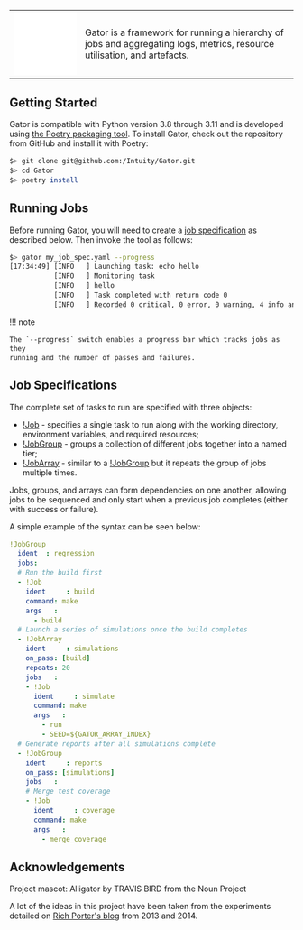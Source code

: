 <table style="border:none;">
    <tbody>
        <tr style="border:none;">
            <td style="border:none;width:25%;">
                <img src="assets/mascot_white.png" width="100%" />
            </td>
            <td style="border:none;font-size:16px;vertical-align:middle;">
                Gator is a framework for running a hierarchy of jobs and
                aggregating logs, metrics, resource utilisation, and artefacts.
            </td>
        </tr>
    </tbody>
</table>

## Getting Started

Gator is compatible with Python version 3.8 through 3.11 and is developed using
[the Poetry packaging tool](https://python-poetry.org). To install Gator, check
out the repository from GitHub and install it with Poetry:

```bash
$> git clone git@github.com:/Intuity/Gator.git
$> cd Gator
$> poetry install
```

## Running Jobs

Before running Gator, you will need to create a [job specification](#job-specifications)
as described below. Then invoke the tool as follows:

```bash
$> gator my_job_spec.yaml --progress
[17:34:49] [INFO   ] Launching task: echo hello
           [INFO   ] Monitoring task
           [INFO   ] hello
           [INFO   ] Task completed with return code 0
           [INFO   ] Recorded 0 critical, 0 error, 0 warning, 4 info and 2 debug messages
```

!!! note

    The `--progress` switch enables a progress bar which tracks jobs as they
    running and the number of passes and failures.

## Job Specifications

The complete set of tasks to run are specified with three objects:

 * [!Job](specs/job.md) - specifies a single task to run along with the working
   directory, environment variables, and required resources;
 * [!JobGroup](specs/job_group.md) - groups a collection of different jobs
   together into a named tier;
 * [!JobArray](specs/job_array.md) - similar to a [!JobGroup](specs/job_group.md)
   but it repeats the group of jobs multiple times.

Jobs, groups, and arrays can form dependencies on one another, allowing jobs to
be sequenced and only start when a previous job completes (either with success
or failure).

A simple example of the syntax can be seen below:

```yaml title="regression.yaml" linenums="1"
!JobGroup
  ident  : regression
  jobs:
  # Run the build first
  - !Job
    ident     : build
    command: make
    args   :
      - build
  # Launch a series of simulations once the build completes
  - !JobArray
    ident     : simulations
    on_pass: [build]
    repeats: 20
    jobs   :
    - !Job
      ident     : simulate
      command: make
      args   :
        - run
        - SEED=${GATOR_ARRAY_INDEX}
  # Generate reports after all simulations complete
  - !JobGroup
    ident     : reports
    on_pass: [simulations]
    jobs   :
    # Merge test coverage
    - !Job
      ident     : coverage
      command: make
      args   :
        - merge_coverage
```

## Acknowledgements

Project mascot: Alligator by TRAVIS BIRD from the Noun Project

A lot of the ideas in this project have been taken from the experiments detailed
on [Rich Porter's blog](http://dungspreader.blogspot.com) from 2013 and 2014.
